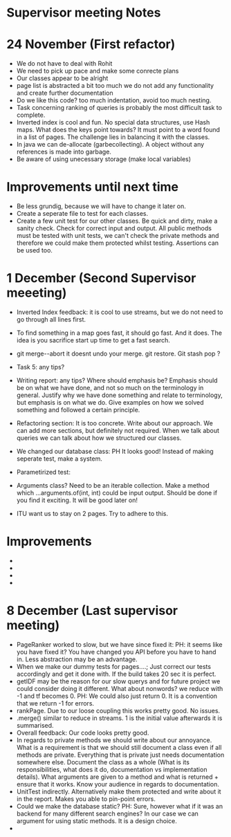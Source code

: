 # Supervisor meeting Notes


# 24 November (First refactor)

* We do not have to deal with Rohit
* We need to pick up pace and make some conrecte plans
* Our classes appear to be alright
* page list is abstracted a bit too much we do not add any functionality and create further documentation
* Do we like this code? too much indentation, avoid too much nesting. 
* Task concerning ranking of queries is probably the most difficult task to complete. 
* Inverted index is cool and fun. No special data structures, use Hash maps. What does the keys point towards? It must point to a word found in a list of pages. The challenge lies in balancing it with the classes. 
* In java we can de-allocate (garbecollecting). A object without any references is made into garbage. 
* Be aware of using unecessary storage (make local variables)

# Improvements until next time 

* Be less grundig, because we will have to change it later on. 
* Create a seperate file to test for each classes. 
* Create a few unit test for our other classes. Be quick and dirty, make a sanity check. Check for correct input and output. All public methods must be tested with unit tests, we can't check the private methods and therefore we could make them protected whilst testing. Assertions can be used too. 


#  1 December (Second Supervisor meeeting)
* Inverted Index feedback: it is cool to use streams, but we do not need to go through all lines first. 
* To find something in a map goes fast, it should go fast. And it does. The idea is you sacrifice start up time to get a fast search. 
* git merge--abort it doesnt undo your merge. git restore. Git stash pop ? 
* Task 5: any tips? 
* Writing report: any tips? Where should emphasis be? Emphasis should be on what we have done, and not so much on the terminology in general. Justify why we have done something and relate to terminology, but emphasis is on what we do. Give examples on how we solved something and followed a certain principle. 

* Refactoring section: It is too concrete. Write about our approach. We can add more sections, but definitely not required. When we talk about queries we can talk about how we structured our classes. 
*  We changed our database class: PH It looks good! Instead of making seperate test, make a system. 
*  Parametirized test: 
* Arguments class? Need to be an iterable collection. Make a method which ...arguments.of(int, int) could be input output. Should be done if you find it exciting. It will be good later on!
* ITU want us to stay on 2 pages. Try to adhere to this. 

# Improvements 
* 
* 
* 
* 

# 8 December (Last supervisor meeting)

* PageRanker worked to slow, but we have since fixed it: PH: it seems like you have fixed it? You have changed you API before you have to hand in. Less abstraction may be an advantage. 
* When we make our dummy tests for pages....; Just correct our tests accordingly and get it done with. If the build takes 20 sec it is perfect. 
* getIDF may be the reason for our slow querys and for future project we could consider doing it different. What about nonwords? we reduce with -1 and tf becomes 0. PH: We could also just return 0. It is a convention that we return -1 for errors. 
* rankPage. Due to our loose coupling this works pretty good. No issues.
* .merge() similar to reduce in streams. 1 is the initial value afterwards it is summarised. 
* Overall feedback: Our code looks pretty good. 
* In regards to private methods we should write about our annoyance. What is a requirement is that we should still document a class even if all methods are private. Everything that is private just needs documentation somewhere else. Document the class as a whole (What is its responsibilities, what does it do, documentation vs implementation details). What arguments are given to a method and what is returned + ensure that it works. Know your audience in regards to documentation. 
* UnitTest indirectly. Alternatively make them protected and write about it in the report. Makes you able to pin-point errors.
* Could we make the database static? PH: Sure, however what if it was an backend for many different search engines? In our case we can argument for using static methods. It is a design choice. 
* 